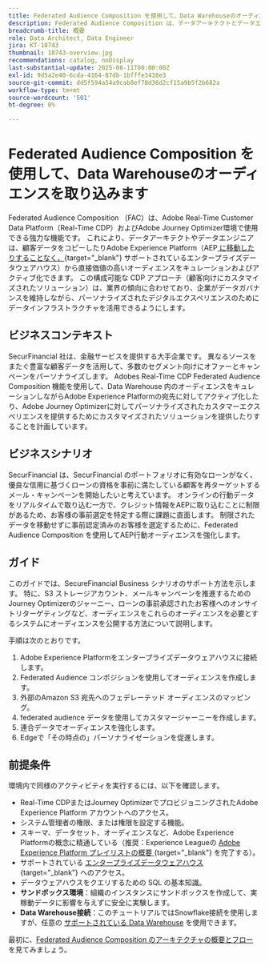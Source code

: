 ```yaml
---
title: Federated Audience Composition を使用して、Data Warehouseのオーディエンスを取り込みます
description: Federated Audience Composition は、データアーキテクトとデータエンジニアがサードパーティのデータウェアハウスから直接オーディエンスを作成し、強化できる強力な機能です。
breadcrumb-title: 概要
role: Data Architect, Data Engineer
jira: KT-18743
thumbnail: 18743-overview.jpg
recommendations: catalog, noDisplay
last-substantial-update: 2025-08-11T00:00:00Z
exl-id: 9d5a2e40-6cda-4164-87db-1bfffe3438e3
source-git-commit: dd5f594a54a9cab8ef78d36d2cf15a9b5f2b682a
workflow-type: tm+mt
source-wordcount: '501'
ht-degree: 0%

---
```


# Federated Audience Composition を使用して、Data Warehouseのオーディエンスを取り込みます

Federated Audience Composition （FAC）は、Adobe Real-Time Customer Data Platform（Real-Time CDP）およびAdobe Journey Optimizer環境で使用できる強力な機能です。 これにより、データアーキテクトやデータエンジニアは、顧客データをコピーしたりAdobe Experience Platform（AEP[ に移動したりすることなく、](https://experienceleague.adobe.com/ja/docs/federated-audience-composition/using/start/access-prerequisites){target="_blank"} サポートされているエンタープライズデータウェアハウス）から直接価値の高いオーディエンスをキュレーションおよびアクティブ化できます。 この構成可能な CDP アプローチ（顧客向けにカスタマイズされたソリューション）は、業界の傾向に合わせており、企業がデータガバナンスを維持しながら、パーソナライズされたデジタルエクスペリエンスのためにデータインフラストラクチャを活用できるようにします。

## ビジネスコンテキスト

SecurFinancial 社は、金融サービスを提供する大手企業です。 異なるソースをまたぐ豊富な顧客データを活用して、多数のセグメント向けにオファーとキャンペーンをパーソナライズします。 Adobes Real-Time CDP Federated Audience Composition 機能を使用して、Data Warehouse 内のオーディエンスをキュレーションしながらAdobe Experience Platformの宛先に対してアクティブ化したり、Adobe Journey Optimizerに対してパーソナライズされたカスタマーエクスペリエンスを提供するためにカスタマイズされたソリューションを提供したりすることを計画しています。

## ビジネスシナリオ

SecurFinancial は、SecurFinancial のポートフォリオに有効なローンがなく、優良な信用に基づくローンの資格を事前に満たしている顧客を再ターゲットするメール・キャンペーンを開始したいと考えています。 オンラインの行動データをリアルタイムで取り込む一方で、クレジット情報をAEPに取り込むことに制限があるため、お客様の事前選定を特定する際に課題に直面します。 制限されたデータを移動せずに事前認定済みのお客様を選定するために、Federated Audience Composition を使用してAEP行動オーディエンスを強化します。

## ガイド

このガイドでは、SecureFinancial Business シナリオのサポート方法を示します。 特に、S3 ストレージアカウント、メールキャンペーンを推進するためのJourney Optimizerのジャーニー、ローンの事前承認されたお客様へのオンサイトリターゲティングなど、オーディエンスをこれらのオーディエンスを必要とするシステムにオーディエンスを公開する方法について説明します。

手順は次のとおりです。

1. Adobe Experience Platformをエンタープライズデータウェアハウスに接続します。
2. Federated Audience コンポジションを使用してオーディエンスを作成します。
3. 外部のAmazon S3 宛先へのフェデレーテッド オーディエンスのマッピング。
4. federated audience データを使用してカスタマージャーニーを作成します。
5. 連合データでオーディエンスを強化します。
6. Edgeで「その時点の」パーソナライゼーションを促進します。

## 前提条件

環境内で同様のアクティビティを実行するには、以下を確認します。

- Real-Time CDPまたはJourney OptimizerでプロビジョニングされたAdobe Experience Platform アカウントへのアクセス。
- システム管理者の権限、または権限を設定する機能。
- スキーマ、データセット、オーディエンスなど、Adobe Experience Platformの概念に精通している（推奨：Experience Leagueの [Adobe Experience Platform プレイリストの概要 ](https://experienceleague.adobe.com/ja/playlists/experience-platform-introduction?lang=en){target="_blank"} を完了する）。
- サポートされている [ エンタープライズデータウェアハウス ](https://experienceleague.adobe.com/ja/docs/federated-audience-composition/using/start/access-prerequisites){target="_blank"} へのアクセス。
- データウェアハウスをクエリするための SQL の基本知識。
- **サンドボックス環境**：組織のインスタンスにサンドボックスを作成して、実稼動データに影響を与えずに安全に実験します。
- **Data Warehouse接続**：このチュートリアルではSnowflake接続を使用しますが、任意の [ サポートされている Data Warehouse](https://experienceleague.adobe.com/ja/docs/federated-audience-composition/using/start/access-prerequisites) を使用できます。

最初に、[Federated Audience Composition のアーキテクチャの概要とフロー ](fac-architecture-and-flow.md) を見てみましょう。
